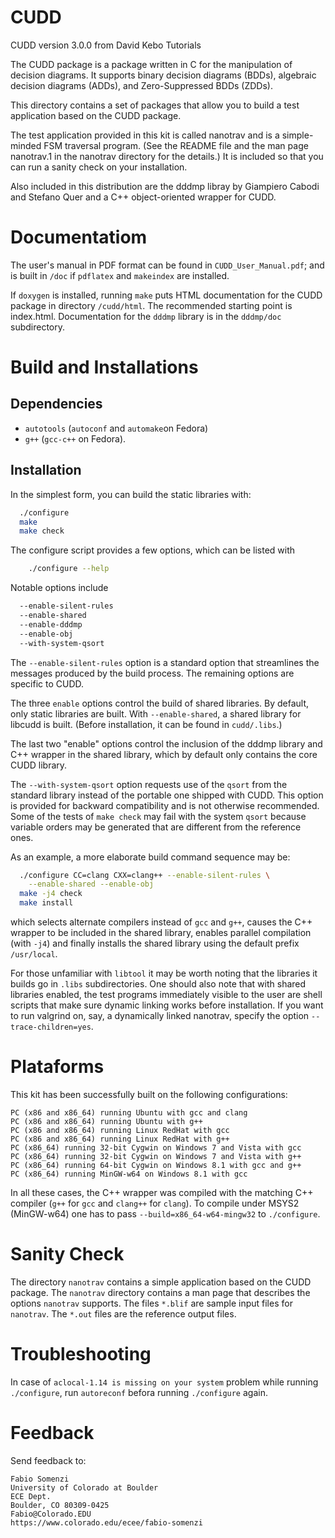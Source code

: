# CUDD

CUDD version 3.0.0 from  David Kebo Tutorials

The CUDD package is a package written in C for the manipulation of
decision diagrams.  It supports binary decision diagrams (BDDs),
algebraic decision diagrams (ADDs), and Zero-Suppressed BDDs (ZDDs).

This directory contains a set of packages that allow you to build a test
application based on the CUDD package.

The test application provided in this kit is called nanotrav and is a
simple-minded FSM traversal program.  (See the README file and the man
page nanotrav.1 in the nanotrav directory for the details.)  It is
included so that you can run a sanity check on your installation.

Also included in this distribution are the dddmp libray by Giampiero
Cabodi and Stefano Quer and a C++ object-oriented wrapper for CUDD.

# Documentatiom

The user's manual in PDF format can be found in `CUDD_User_Manual.pdf`; and is built in `/doc` if `pdflatex` and `makeindex` are installed.

If `doxygen` is installed, running `make` puts HTML documentation for
the CUDD package in directory `/cudd/html`. The recommended
starting point is index.html. Documentation for the `dddmp` library is in the `dddmp/doc` subdirectory.

# Build and Installations

## Dependencies

- `autotools` (`autoconf` and `automake`on Fedora)
- `g++` (`gcc-c++` on Fedora).

## Installation

In the simplest form, you can build the static libraries with:

```sh
  ./configure
  make
  make check
```

The configure script provides a few options, which can be listed with

```sh
    ./configure --help
```

Notable options include

```sh
  --enable-silent-rules
  --enable-shared
  --enable-dddmp
  --enable-obj
  --with-system-qsort
```

The `--enable-silent-rules` option is a standard option that streamlines the
messages produced by the build process.  The remaining options are specific
to CUDD.

The three `enable` options control the build of shared libraries.  By
default, only static libraries are built.  With `--enable-shared`, a
shared library for libcudd is built.  (Before installation, it can be
found in `cudd/.libs`.)

The last two "enable" options control the inclusion of the dddmp
library and C++ wrapper in the shared library, which by default only
contains the core CUDD library.

The `--with-system-qsort` option requests use of the `qsort` from the
standard library instead of the portable one shipped with CUDD.  This
option is provided for backward compatibility and is not otherwise
recommended.  Some of the tests of `make check` may fail with the
system `qsort` because variable orders may be generated that are
different from the reference ones.

As an example, a more elaborate build command sequence may be:

```sh
  ./configure CC=clang CXX=clang++ --enable-silent-rules \
    --enable-shared --enable-obj
  make -j4 check
  make install
```

which selects alternate compilers instead of `gcc` and `g++`, causes the
C++ wrapper to be included in the shared library, enables parallel
compilation (with `-j4`) and finally installs the shared library using
the default prefix `/usr/local`.

For those unfamiliar with `libtool` it may be worth noting that the
libraries it builds go in `.libs` subdirectories.  One should also note
that with shared libraries enabled, the test programs immediately
visible to the user are shell scripts that make sure dynamic linking
works before installation.  If you want to run valgrind on, say, a
dynamically linked nanotrav, specify the option `--trace-children=yes`.

# Plataforms

This kit has been successfully built on the following configurations:

    PC (x86 and x86_64) running Ubuntu with gcc and clang
    PC (x86 and x86_64) running Ubuntu with g++
    PC (x86 and x86_64) running Linux RedHat with gcc
    PC (x86 and x86_64) running Linux RedHat with g++
    PC (x86_64) running 32-bit Cygwin on Windows 7 and Vista with gcc
    PC (x86_64) running 32-bit Cygwin on Windows 7 and Vista with g++
    PC (x86_64) running 64-bit Cygwin on Windows 8.1 with gcc and g++
    PC (x86_64) running MinGW-w64 on Windows 8.1 with gcc

In all these cases, the C++ wrapper was compiled with the matching C++
compiler (`g++` for `gcc` and `clang++` for `clang`).  To compile under MSYS2
(MinGW-w64) one has to pass `--build=x86_64-w64-mingw32` to `./configure`.

# Sanity Check

The directory `nanotrav` contains a simple application based on the
CUDD package.  The `nanotrav` directory contains a man page that
describes the options `nanotrav` supports.  The files `*.blif` are sample
input files for `nanotrav`. The `*.out` files are the reference output
files.

# Troubleshooting

In case of `aclocal-1.14 is missing on your system` problem while running `./configure`, run `autoreconf` befora running `./configure` again.

# Feedback

Send feedback to:

```
Fabio Somenzi
University of Colorado at Boulder
ECE Dept.
Boulder, CO 80309-0425
Fabio@Colorado.EDU
https://www.colorado.edu/ecee/fabio-somenzi
```